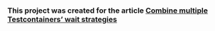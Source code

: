 ### This project was created for the article [Combine multiple Testcontainers’ wait strategies](https://medium.com/@HereAndBeyond/combine-multiple-testcontainers-wait-strategies-80efaaaa4d6c)
